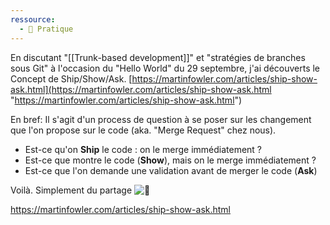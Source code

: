 ```yaml
---
ressource:
  - 🔧 Pratique
---
```


En discutant "[[Trunk-based development]]" et "stratégies de branches sous Git" à l'occasion du "Hello World" du 29 septembre, j'ai découverts le Concept de Ship/Show/Ask. [https://martinfowler.com/articles/ship-show-ask.html](https://martinfowler.com/articles/ship-show-ask.html "https://martinfowler.com/articles/ship-show-ask.html")

En bref: Il s'agit d'un process de question à se poser sur les changement que l'on propose sur le code (aka. "Merge Request" chez nous).

- Est-ce qu'on **Ship** le code : on le merge immédiatement ?
- Est-ce que montre le code (**Show**), mais on le merge immédiatement ?
- Est-ce que l'on demande une validation avant de merger le code (**Ask**)

Voilà. Simplement du partage ![🙂](https://statics.teams.cdn.office.net/evergreen-assets/personal-expressions/v2/assets/emoticons/smile/default/30_f.png?v=v82)


https://martinfowler.com/articles/ship-show-ask.html